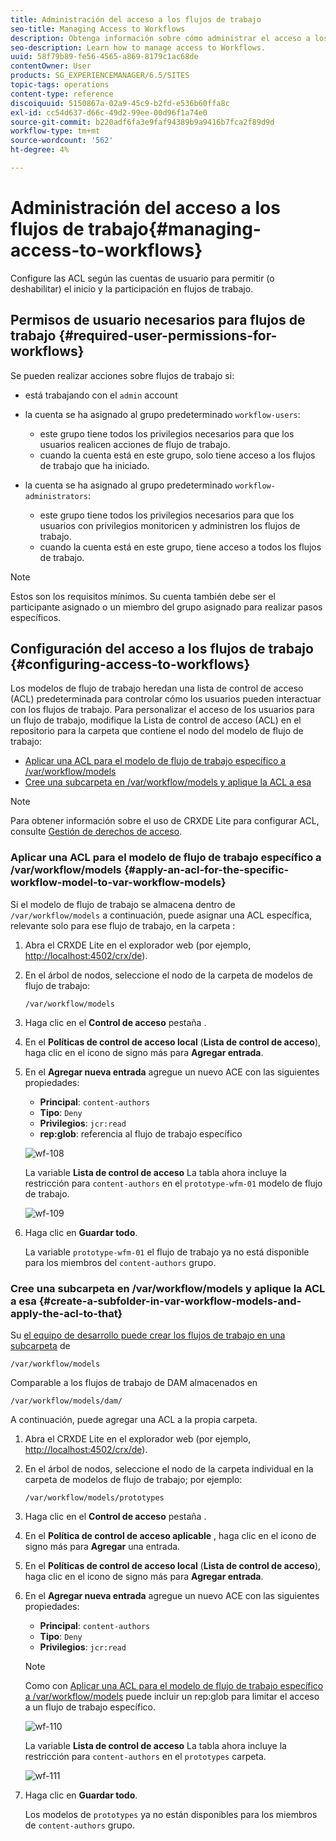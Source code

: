 ```yaml
---
title: Administración del acceso a los flujos de trabajo
seo-title: Managing Access to Workflows
description: Obtenga información sobre cómo administrar el acceso a los flujos de trabajo.
seo-description: Learn how to manage access to Workflows.
uuid: 58f79b89-fe56-4565-a869-8179c1ac68de
contentOwner: User
products: SG_EXPERIENCEMANAGER/6.5/SITES
topic-tags: operations
content-type: reference
discoiquuid: 5150867a-02a9-45c9-b2fd-e536b60ffa8c
exl-id: cc54d637-d66c-49d2-99ee-00d96f1a74e0
source-git-commit: b220adf6fa3e9faf94389b9a9416b7fca2f89d9d
workflow-type: tm+mt
source-wordcount: '562'
ht-degree: 4%

---
```


# Administración del acceso a los flujos de trabajo{#managing-access-to-workflows}

Configure las ACL según las cuentas de usuario para permitir (o deshabilitar) el inicio y la participación en flujos de trabajo.

## Permisos de usuario necesarios para flujos de trabajo {#required-user-permissions-for-workflows}

Se pueden realizar acciones sobre flujos de trabajo si:

* está trabajando con el `admin` account
* la cuenta se ha asignado al grupo predeterminado `workflow-users`:

   * este grupo tiene todos los privilegios necesarios para que los usuarios realicen acciones de flujo de trabajo.
   * cuando la cuenta está en este grupo, solo tiene acceso a los flujos de trabajo que ha iniciado.

* la cuenta se ha asignado al grupo predeterminado `workflow-administrators`:

   * este grupo tiene todos los privilegios necesarios para que los usuarios con privilegios monitoricen y administren los flujos de trabajo.
   * cuando la cuenta está en este grupo, tiene acceso a todos los flujos de trabajo.

>[!NOTE]
>
>Estos son los requisitos mínimos. Su cuenta también debe ser el participante asignado o un miembro del grupo asignado para realizar pasos específicos.

## Configuración del acceso a los flujos de trabajo {#configuring-access-to-workflows}

Los modelos de flujo de trabajo heredan una lista de control de acceso (ACL) predeterminada para controlar cómo los usuarios pueden interactuar con los flujos de trabajo. Para personalizar el acceso de los usuarios para un flujo de trabajo, modifique la Lista de control de acceso (ACL) en el repositorio para la carpeta que contiene el nodo del modelo de flujo de trabajo:

* [Aplicar una ACL para el modelo de flujo de trabajo específico a /var/workflow/models](/help/sites-administering/workflows-managing.md#apply-an-acl-for-the-specific-workflow-model-to-var-workflow-models)
* [Cree una subcarpeta en /var/workflow/models y aplique la ACL a esa](/help/sites-administering/workflows-managing.md#create-a-subfolder-in-var-workflow-models-and-apply-the-acl-to-that)

>[!NOTE]
>
>Para obtener información sobre el uso de CRXDE Lite para configurar ACL, consulte [Gestión de derechos de acceso](/help/sites-administering/user-group-ac-admin.md#access-right-management).

### Aplicar una ACL para el modelo de flujo de trabajo específico a /var/workflow/models {#apply-an-acl-for-the-specific-workflow-model-to-var-workflow-models}

Si el modelo de flujo de trabajo se almacena dentro de `/var/workflow/models` a continuación, puede asignar una ACL específica, relevante solo para ese flujo de trabajo, en la carpeta :

1. Abra el CRXDE Lite en el explorador web (por ejemplo, [http://localhost:4502/crx/de](http://localhost:4502/crx/de)).
1. En el árbol de nodos, seleccione el nodo de la carpeta de modelos de flujo de trabajo:

   `/var/workflow/models`

1. Haga clic en el **Control de acceso** pestaña .
1. En el **Políticas de control de acceso local** (**Lista de control de acceso**), haga clic en el icono de signo más para **Agregar entrada**.
1. En el **Agregar nueva entrada** agregue un nuevo ACE con las siguientes propiedades:

   * **Principal**: `content-authors`
   * **Tipo**: `Deny`
   * **Privilegios**: `jcr:read`
   * **rep:glob**: referencia al flujo de trabajo específico

   ![wf-108](assets/wf-108.png)

   La variable **Lista de control de acceso** La tabla ahora incluye la restricción para `content-authors` en el `prototype-wfm-01` modelo de flujo de trabajo.

   ![wf-109](assets/wf-109.png)

1. Haga clic en **Guardar todo**.

   La variable `prototype-wfm-01` el flujo de trabajo ya no está disponible para los miembros del `content-authors` grupo.

### Cree una subcarpeta en /var/workflow/models y aplique la ACL a esa {#create-a-subfolder-in-var-workflow-models-and-apply-the-acl-to-that}

Su [el equipo de desarrollo puede crear los flujos de trabajo en una subcarpeta](/help/sites-developing/workflows-models.md#creating-a-new-workflow) de

`/var/workflow/models`

Comparable a los flujos de trabajo de DAM almacenados en

`/var/workflow/models/dam/`

A continuación, puede agregar una ACL a la propia carpeta.

1. Abra el CRXDE Lite en el explorador web (por ejemplo, [http://localhost:4502/crx/de](http://localhost:4502/crx/de)).
1. En el árbol de nodos, seleccione el nodo de la carpeta individual en la carpeta de modelos de flujo de trabajo; por ejemplo:

   `/var/workflow/models/prototypes`

1. Haga clic en el **Control de acceso** pestaña .
1. En el **Política de control de acceso aplicable** , haga clic en el icono de signo más para **Agregar** una entrada.
1. En el **Políticas de control de acceso local** (**Lista de control de acceso**), haga clic en el icono de signo más para **Agregar entrada**.
1. En el **Agregar nueva entrada** agregue un nuevo ACE con las siguientes propiedades:

   * **Principal**: `content-authors`
   * **Tipo**: `Deny`
   * **Privilegios**: `jcr:read`

   >[!NOTE]
   >
   >Como con [Aplicar una ACL para el modelo de flujo de trabajo específico a /var/workflow/models](/help/sites-administering/workflows-managing.md#apply-an-acl-for-the-specific-workflow-model-to-var-workflow-models) puede incluir un rep:glob para limitar el acceso a un flujo de trabajo específico.

   ![wf-110](assets/wf-110.png)

   La variable **Lista de control de acceso** La tabla ahora incluye la restricción para `content-authors` en el `prototypes` carpeta.

   ![wf-111](assets/wf-111.png)

1. Haga clic en **Guardar todo**.

   Los modelos de `prototypes` ya no están disponibles para los miembros de `content-authors` grupo.
